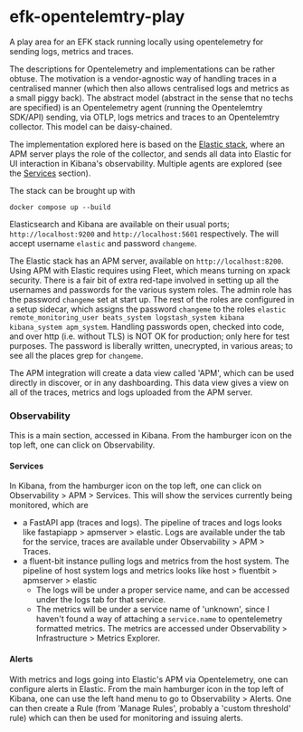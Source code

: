 # efk-opentelemtry-play
A play area for an EFK stack running locally using opentelemetry for sending logs, metrics and traces.

The descriptions for Opentelemetry and implementations can be rather obtuse. The motivation is a vendor-agnostic way of handling traces in a centralised manner (which then also allows centralised logs and metrics as a small piggy back). The abstract model (abstract in the sense that no techs are specified) is an Opentelemetry agent (running the Opentelemtry SDK/API) sending, via OTLP, logs metrics and traces to an Opentelemtry collector. This model can be daisy-chained.

The implementation explored here is based on the [Elastic stack](https://www.elastic.co/guide/en/observability/current/apm-open-telemetry.html), where an APM server plays the role of the collector, and sends all data into Elastic for UI interaction in Kibana's observability. Multiple agents are explored (see the [Services](#services) section).

The stack can be brought up with
```
docker compose up --build
```

Elasticsearch and Kibana are available on their usual ports; `http://localhost:9200` and `http://localhost:5601` respectively. The will accept username `elastic` and password `changeme`.

The Elastic stack has an APM server, available on `http://localhost:8200`. Using APM with Elastic requires using Fleet, which means turning on xpack security. There is a fair bit of extra red-tape involved in setting up all the usernames and passwords for the various system roles. The admin role has the password `changeme` set at start up. The rest of the roles are configured in a setup sidecar, which assigns the password `changeme` to the roles `elastic remote_monitoring_user beats_system logstash_system kibana kibana_system apm_system`. Handling passwords open, checked into code, and over http (i.e. without TLS) is NOT OK for production; only here for test purposes. The password is liberally written, unecrypted, in various areas; to see all the places grep for `changeme`.

The APM integration will create a data view called 'APM', which can be used directly in discover, or in any dashboarding. This data view gives a view on all of the traces, metrics and logs uploaded from the APM server.

### Observability

This is a main section, accessed in Kibana. From the hamburger icon on the top left, one can click on Observability.

#### Services

In Kibana, from the hamburger icon on the top left, one can click on Observability > APM > Services. This will show the services currently being monitored, which are
- a FastAPI app (traces and logs). The pipeline of traces and logs looks like fastapiapp > apmserver > elastic. Logs are available under the tab for the service, traces are available under Observability > APM > Traces.
- a fluent-bit instance pulling logs and metrics from the host system. The pipeline of host system logs and metrics looks like host > fluentbit > apmserver > elastic
    - The logs will be under a proper service name, and can be accessed under the logs tab for that service.
    - The metrics will be under a service name of 'unknown', since I haven't found a way of attaching a `service.name` to opentelemetry formatted metrics. The metrics are accessed under Observability > Infrastructure > Metrics Explorer.

#### Alerts

With metrics and logs going into Elastic's APM via Opentelemetry, one can configure alerts in Elastic. From the main hamburger icon in the top left of Kibana, one can use the left hand menu to go to Observability > Alerts. One can then create a Rule (from 'Manage Rules', probably a 'custom threshold' rule) which can then be used for monitoring and issuing alerts.